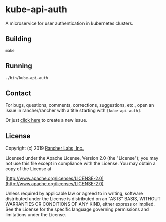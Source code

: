 kube-api-auth
========

A microservice for user authentication in kubernetes clusters.

## Building

`make`

## Running

`./bin/kube-api-auth`

## Contact
For bugs, questions, comments, corrections, suggestions, etc., open an issue in rancher/rancher with a title starting with `[kube-api-auth]`.

Or just [click here](//github.com/rancher/rancher/issues/new?title=%5Bkube-api-auth%5D%20) to create a new issue.

## License
Copyright (c) 2019 [Rancher Labs, Inc.](http://rancher.com)

Licensed under the Apache License, Version 2.0 (the "License");
you may not use this file except in compliance with the License.
You may obtain a copy of the License at

[http://www.apache.org/licenses/LICENSE-2.0](http://www.apache.org/licenses/LICENSE-2.0)

Unless required by applicable law or agreed to in writing, software
distributed under the License is distributed on an "AS IS" BASIS,
WITHOUT WARRANTIES OR CONDITIONS OF ANY KIND, either express or implied.
See the License for the specific language governing permissions and
limitations under the License.
